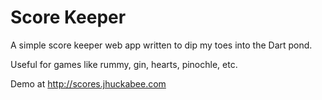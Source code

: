Score Keeper
============

A simple score keeper web app written to dip my toes into the Dart
pond.

Useful for games like rummy, gin, hearts, pinochle, etc.

Demo at http://scores.jhuckabee.com
